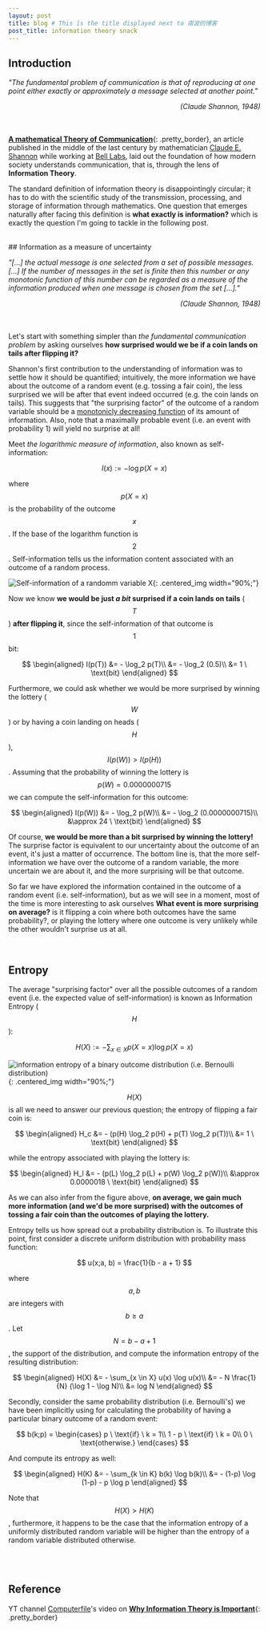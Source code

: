 ```yaml
---
layout: post
title: blog # This is the title displayed next to 南波的博客
post_title: information theory snack
---
```


## Introduction

_"The fundamental problem of communication is that of reproducing at one point either exactly or approximately a message selected at another point."_

<div style="text-align: right;"><i>(Claude Shannon, 1948)</i></div>

<br>
<br>

[**A mathematical Theory of Communication**][1]{: .pretty_border}, an article published in the middle of the last century by mathematician [Claude E. Shannon](https://en.wikipedia.org/wiki/Claude_Shannon) while working at [Bell Labs](https://en.wikipedia.org/wiki/Bell_Labs), laid out the foundation of how modern society understands communication, that is, through the lens of **Information Theory**.

The standard definition of information theory is disappointingly circular; it has to do with the scientific study of the transmission, processing, and storage of information through mathematics. One question that emerges naturally after facing this definition is **what exactly is information?** which is exactly the question I'm going to tackle in the following post.

<br>
## Information as a measure of uncertainty

_"[...] the actual message is one selected from a set of possible messages. [...] If the number of messages in the set is finite then this number or any monotonic function of this number can be regarded as a measure of the information produced when one message is chosen from the set [...]."_

<div style="text-align: right;"> <i>(Claude Shannon, 1948)</i></div>

<br>
<br>

Let's start with something simpler than _the fundamental communication problem_ by asking ourselves **how surprised would we be if a coin lands on tails after flipping it?**

Shannon's first contribution to the understanding of information was to settle how it should be quantified; intuitively, the more information we have about the outcome of a random event (e.g. tossing a fair coin), the less surprised we will be after that event indeed occurred (e.g. the coin lands on tails). This suggests that "the surprising factor" of the outcome of a random variable should be a [monotonicly decreasing function](https://en.wikipedia.org/wiki/Monotonic_function) of its amount of information. Also, note that a maximally probable event (i.e. an event with probability 1) will yield no surprise at all!

Meet _the logarithmic measure of information_, also known as self-information:

$$
I(x) := -\log p(X = x)
$$

where $$p(X = x)$$ is the probability of the outcome $$x$$. If the base of the logarithm function is $$2$$. Self-information tells us the information content associated with an outcome of a random process.

![Self-information of a randomm variable $$X$$](/assets/images/self_information_plot.png){: .centered_img width="90%;"}

Now we know **we would be just _a bit_ surprised if a coin lands on tails** ($$T$$) **after flipping it**, since the self-information of that outcome is $$1$$ bit:

$$
\begin{aligned}
I(p(T)) &= - \log_2 p(T)\\
 &= - \log_2 (0.5)\\
&= 1 \ \text{bit}
\end{aligned}
$$

Furthermore, we could ask whether we would be more surprised by winning the lottery ($$W$$) or by having a coin landing on heads ($$H$$), $$I(p(W)) \gt I(p(H))$$. Assuming that the probability of winning the lottery is $$p(W) = 0.0000000715$$ we can compute the self-information for this outcome:

$$
\begin{aligned}
I(p(W)) &= - \log_2 p(W)\\
 &= - \log_2 (0.0000000715)\\
&\approx 24 \ \text{bit}
\end{aligned}
$$

Of course, **we would be more than a bit surprised by winning the lottery!** The surprise factor is equivalent to our uncertainty about the outcome of an event, it's just a matter of occurrence. The bottom line is, that the more self-information we have over the outcome of a random variable, the more uncertain we are about it, and the more surprising will be that outcome.  


So far we have explored the information contained in the outcome of a random event (i.e. self-information), but as we will see in a moment, most of the time is more interesting to ask ourselves **What event is more surprising on average?** is it flipping a coin where both outcomes have the same probability?, or playing the lottery where one outcome is very unlikely while the other wouldn't surprise us at all.

<br>

## Entropy

The average "surprising factor" over all the possible outcomes of a random event (i.e. the expected value of self-information) is known as Information Entropy ($$H$$):

$$
H(X) := - \sum_{x \in X} p(X = x) \log p(X = x)
$$


![information entropy of a binary outcome distribution (i.e. Bernoulli distribution)](/assets/images/entropy_plot.png){: .centered_img width="90%;"}


$$H(X)$$ is all we need to answer our previous question; the entropy of flipping a fair coin is:

$$
\begin{aligned}
H_c &= - (p(H) \log_2 p(H) + p(T) \log_2 p(T))\\
&= 1 \ \text{bit}
\end{aligned}
$$

while the entropy associated with playing the lottery is:

$$
\begin{aligned}
H_l &= - (p(L) \log_2 p(L) + p(W) \log_2 p(W))\\
&\approx 0.0000018  \ \text{bit}
\end{aligned}
$$

As we can also infer from the figure above, **on average, we gain much more information (and we'd be more surprised) with the outcomes of tossing a fair coin than the outcomes of playing the lottery.**

Entropy tells us how spread out a probability distribution is. To illustrate this point, first consider a discrete uniform distribution with probability mass function:

$$
u(x;a, b) = \frac{1}{b - a + 1}
$$

where $$a, b$$ are integers with $$b \geq a$$. Let $$N = b - a + 1$$, the support of the distribution, and compute the information entropy of the resulting distribution:

$$
\begin{aligned}
H(X) &= - \sum_{x \in X} u(x) \log u(x)\\
&= - N \frac{1}{N} (\log 1 - \log N)\\
&= log N
\end{aligned}
$$

Secondly, consider the same probability distribution (i.e. Bernoulli's) we have been implicitly using for calculating the probability of having a particular binary outcome of a random event:

$$
b(k;p) =
\begin{cases}
p \ \text{if} \ k = 1\\
1 - p \ \text{if} \ k = 0\\
0 \ \text{otherwise.}
\end{cases}
$$

And compute its entropy as well:

$$
\begin{aligned}
H(K) &= - \sum_{k \in K} b(k) \log b(k)\\
&= - (1-p) \log (1-p) - p \log p
\end{aligned}
$$

Note that $$H(X) \gt H(K)$$, furthermore, it happens to be the case that the information entropy of a uniformly distributed random variable will be higher than the entropy of a random variable distributed otherwise.

<br>
<br>

## Reference

YT channel [Computerfile](https://www.youtube.com/@Computerphile)'s video on [**Why Information Theory is Important**](https://www.youtube.com/watch?v=b6VdGHSV6qg){: .pretty_border}

[1]: https://people.math.harvard.edu/~ctm/home/text/others/shannon/entropy/entropy.pdf "landmark paper on information theory"